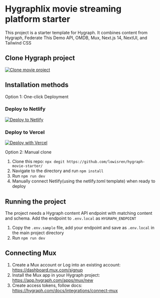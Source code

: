 # Hygraphlix movie streaming platform starter

This project is a starter template for Hygraph. It combines content from Hygraph, Federate This Demo API, OMDB, Mux, Next.js 14, NextUI, and Tailwind CSS

## Clone Hygraph project

[![Clone movie project](https://hygraph.com/button)](https://app.hygraph.com/clone/60a5f60969474157a5bb6cec6452e833?name=Hygraph%20Movie%20Platform%20Starter)

## Installation methods

Option 1: One-click Deployment

### Deploy to Netlify

[![Deploy to Netlify](https://www.netlify.com/img/deploy/button.svg)](https://app.netlify.com/start/deploy?repository=https://github.com/lowisren/hygraph-movie-starter)

### Deploy to Vercel

[![Deploy with Vercel](https://vercel.com/button)](https://vercel.com/new/clone?repository-url=https%3A%2F%2Fgithub.com%2Flowisren%2Fhygraph-movie-starter&env=HYGRAPH_ENDPOINT)

Option 2: Manual clone

1. Clone this repo: `npx degit https://github.com/lowisren/hygraph-movie-starter/`
2. Navigate to the directory and run `npm install`
3. Run `npm run dev`
4. Manually connect Netlify(using the netlify.toml template) when ready to deploy

## Running the project

The project needs a Hygraph content API endpoint with matching content and schema. Add the endpoint to `.env.local` as `HYGRAPH_ENDPOINT`

1. Copy the `.env.sample` file, add your endpoint and save as `.env.local` in the main project directory
2. Run `npm run dev`

## Connecting Mux

1. Create a Mux account or Log into an existing account: https://dashboard.mux.com/signup
2. Install the Mux app in your Hygraph project: https://app.hygraph.com/apps/mux/new
3. Create access tokens, follow docs: https://hygraph.com/docs/integrations/connect-mux
